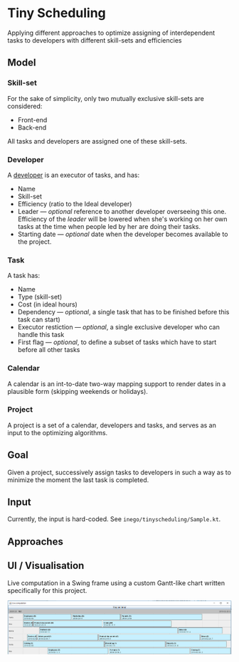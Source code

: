 # Tiny Scheduling

Applying different approaches to optimize assigning of interdependent
tasks to developers with different skill-sets and efficiencies

## Model

### Skill-set

For the sake of simplicity, only two mutually exclusive skill-sets
are considered:

* Front-end
* Back-end

All tasks and developers are assigned one of these skill-sets.

### Developer

A [developer](inego.tinyscheduling.Developer) is an executor of tasks, and has:
* Name
* Skill-set
* Efficiency (ratio to the Ideal developer)
* Leader — _optional_ reference to another developer overseeing this one.
Efficiency of the _leader_ will be lowered when she's working on
her own tasks at the time when people led by her are doing their tasks.
* Starting date — _optional_ date when the developer becomes available
to the project.

### Task

A task has:
* Name
* Type (skill-set)
* Cost (in ideal hours)
* Dependency — _optional_, a single task that has to be finished before
this task can start)
* Executor restiction — _optional_, a single exclusive developer who
can handle this task
* First flag — _optional_, to define a subset of tasks which have to
start before all other tasks

### Calendar

A calendar is an int-to-date two-way mapping support to render dates in
a plausible form (skipping weekends or holidays).

### Project

A project is a set of a calendar, developers and tasks, and serves as an
input to the optimizing algorithms.

## Goal

Given a project, successively assign tasks to developers in such a way
as to minimize the moment the last task is completed.

## Input

Currently, the input is hard-coded. See `inego/tinyscheduling/Sample.kt`.

## Approaches

## UI / Visualisation

Live computation in a Swing frame using a custom Gantt-like chart
written specifically for this project.

![Screenshot](readme/Screenshot_1.png "Screenshot")